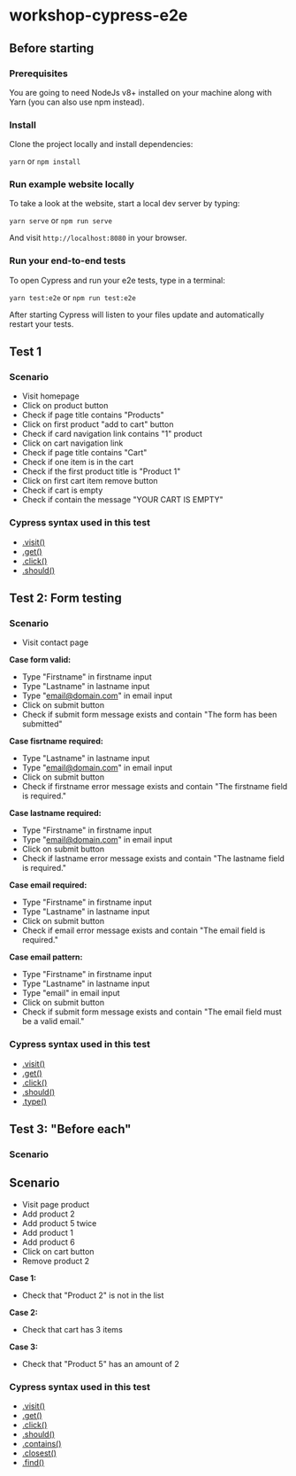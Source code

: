 # workshop-cypress-e2e

## Before starting

### Prerequisites

You are going to need NodeJs v8+ installed on your machine along with Yarn (you can also use npm instead).

### Install

Clone the project locally and install dependencies:

`yarn` or `npm install`

### Run example website locally

To take a look at the website, start a local dev server by typing:

`yarn serve` or `npm run serve`

And visit `http://localhost:8080` in your browser.

### Run your end-to-end tests

To open Cypress and run your e2e tests, type in a terminal:

`yarn test:e2e` or `npm run test:e2e`

After starting Cypress will listen to your files update and automatically restart your tests.

## Test 1

### Scenario

* Visit homepage
* Click on product button
* Check if page title contains "Products"
* Click on first product "add to cart" button
* Check if card navigation link contains "1" product
* Click on cart navigation link
* Check if page title contains "Cart"
* Check if one item is in the cart
* Check if the first product title is "Product 1"
* Click on first cart item remove button
* Check if cart is empty
* Check if contain the message "YOUR CART IS EMPTY"

### Cypress syntax used in this test

* [.visit()](https://docs.cypress.io/api/commands/visit.html#Syntax)
* [.get()](https://docs.cypress.io/api/commands/get.html#Syntax)
* [.click()](https://docs.cypress.io/api/commands/click.html#Syntax)
* [.should()](https://docs.cypress.io/api/commands/should.html#Syntax)

## Test 2: Form testing

### Scenario
* Visit contact page

__Case form valid:__
* Type "Firstname" in firstname input
* Type "Lastname" in lastname input
* Type "email@domain.com" in email input
* Click on submit button
* Check if submit form message exists and contain "The form has been submitted"

__Case fisrtname required:__
* Type "Lastname" in lastname input
* Type "email@domain.com" in email input
* Click on submit button
* Check if firstname error message exists and contain "The firstname field is required."

__Case lastname required:__
* Type "Firstname" in firstname input
* Type "email@domain.com" in email input
* Click on submit button
* Check if lastname error message exists and contain "The lastname field is required."

__Case email required:__
* Type "Firstname" in firstname input
* Type "Lastname" in lastname input
* Click on submit button
* Check if email error message exists and contain "The email field is required."

__Case email pattern:__
* Type "Firstname" in firstname input
* Type "Lastname" in lastname input
* Type "email" in email input
* Click on submit button
* Check if submit form message exists and contain "The email field must be a valid email."

### Cypress syntax used in this test

* [.visit()](https://docs.cypress.io/api/commands/visit.html#Syntax)
* [.get()](https://docs.cypress.io/api/commands/get.html#Syntax)
* [.click()](https://docs.cypress.io/api/commands/click.html#Syntax)
* [.should()](https://docs.cypress.io/api/commands/should.html#Syntax)
* [.type()](https://docs.cypress.io/api/commands/type.html#Syntax)

## Test 3: "Before each"

### Scenario

## Scenario

* Visit page product
* Add product 2
* Add product 5 twice
* Add product 1
* Add product 6
* Click on cart button
* Remove product 2

__Case 1:__
* Check that "Product 2" is not in the list

__Case 2:__
* Check that cart has 3 items

__Case 3:__
* Check that "Product 5" has an amount of 2

### Cypress syntax used in this test

* [.visit()](https://docs.cypress.io/api/commands/visit.html#Syntax)
* [.get()](https://docs.cypress.io/api/commands/get.html#Syntax)
* [.click()](https://docs.cypress.io/api/commands/click.html#Syntax)
* [.should()](https://docs.cypress.io/api/commands/should.html#Syntax)
* [.contains()](https://docs.cypress.io/api/commands/contains.html#Syntax)
* [.closest()](https://docs.cypress.io/api/commands/closest.html#Syntax)
* [.find()](https://docs.cypress.io/api/commands/find.html#Syntax)
